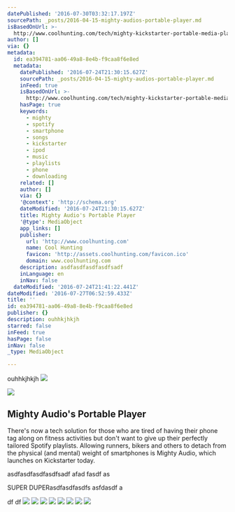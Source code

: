 ```yaml
---
datePublished: '2016-07-30T03:32:17.197Z'
sourcePath: _posts/2016-04-15-mighty-audios-portable-player.md
isBasedOnUrl: >-
  http://www.coolhunting.com/tech/mighty-kickstarter-portable-media-player-spotify-streaming
author: []
via: {}
metadata:
  id: ea394781-aa06-49a8-8e4b-f9caa8f6e8ed
  metadata:
    datePublished: '2016-07-24T21:30:15.627Z'
    sourcePath: _posts/2016-04-15-mighty-audios-portable-player.md
    inFeed: true
    isBasedOnUrl: >-
      http://www.coolhunting.com/tech/mighty-kickstarter-portable-media-player-spotify-streaming
    hasPage: true
    keywords:
      - mighty
      - spotify
      - smartphone
      - songs
      - kickstarter
      - ipod
      - music
      - playlists
      - phone
      - downloading
    related: []
    author: []
    via: {}
    '@context': 'http://schema.org'
    dateModified: '2016-07-24T21:30:15.627Z'
    title: Mighty Audio's Portable Player
    '@type': MediaObject
    app_links: []
    publisher:
      url: 'http://www.coolhunting.com'
      name: Cool Hunting
      favicon: 'http://assets.coolhunting.com/favicon.ico'
      domain: www.coolhunting.com
    description: asdfasdfasdfasdfsadf
    inLanguage: en
    inNav: false
  dateModified: '2016-07-24T21:41:22.441Z'
dateModified: '2016-07-27T06:52:59.433Z'
title: ''
id: ea394781-aa06-49a8-8e4b-f9caa8f6e8ed
publisher: {}
description: ouhhkjhkjh
starred: false
inFeed: true
hasPage: false
inNav: false
_type: MediaObject

---
```

ouhhkjhkjh
![](https://the-grid-user-content.s3-us-west-2.amazonaws.com/d091dcaf-914c-4ee2-a5c1-f9510c5d5a7a.png)

<article style=""><img src="https://s3-us-west-2.amazonaws.com/the-grid-img/p/7070b4eedc96d243e3c8c36783d47700e6d7d910.jpg" /><h1>Mighty Audio's Portable Player</h1><p>There's now a tech solution for those who are tired of having their phone tag along on fitness activities but don't want to give up their perfectly tailored Spotify playlists. Allowing runners, bikers and others to detach from the physical (and mental) weight of smartphones is Mighty Audio, which launches on Kickstarter today.</p></article>

asdfasdfasdfasdfsadf afad fasdf as

SUPER DUPERasdfasdfasdfs asfdasdf a

df df
![](https://imgflo.herokuapp.com/graph/vahj1ThiexotieMo/54908b20f0b9a07725dba3a82b04ed0c/croprotate.png?cropheight=240&cropwidth=428&degrees=0&input=https%3A%2F%2Fthe-grid-user-content.s3-us-west-2.amazonaws.com%2F9a70098c-b557-4e33-bd2e-de7340f1d6d3.png&x=0&y=2)
![](https://the-grid-user-content.s3-us-west-2.amazonaws.com/c886f43f-bd76-4efa-be3e-a4eda0ea3d04.png)
![](https://the-grid-user-content.s3-us-west-2.amazonaws.com/575adde6-d366-450f-8b25-9bf5dfbd826c.png)
![](https://the-grid-user-content.s3-us-west-2.amazonaws.com/9e784a13-55f2-42c6-badb-1cec0b591326.png)
![](https://the-grid-user-content.s3-us-west-2.amazonaws.com/b52be61c-b849-4728-8e70-aa99c07bb934.png)
![](https://the-grid-user-content.s3-us-west-2.amazonaws.com/d729a8e0-42ed-4011-af88-7ef41d927fad.png)
![](https://the-grid-user-content.s3-us-west-2.amazonaws.com/405e8e19-4e9e-4eb6-a0d9-13b614fdb821.png)
![](https://the-grid-user-content.s3-us-west-2.amazonaws.com/551f78df-df95-4de6-bb7a-b52b9456b119.png)